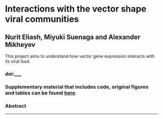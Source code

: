 # Interactions with the vector shape viral communities
## Nurit Eliash, Miyuki Suenaga and Alexander Mikheyev
This project aims to understand how vector gene expression interacts with its viral load.
### doi:___

### Supplementary material that includes code, original figures and tables can be found [here](https://nurit-eliash.github.io/varroa-virus-networks/).

### Abstract
___